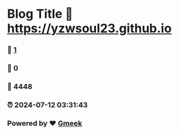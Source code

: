 # Blog Title :link: https://yzwsoul23.github.io 
### :page_facing_up: [1](https://yzwsoul23.github.io/tag.html) 
### :speech_balloon: 0 
### :hibiscus: 4448 
### :alarm_clock: 2024-07-12 03:31:43 
### Powered by :heart: [Gmeek](https://github.com/Meekdai/Gmeek)
